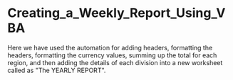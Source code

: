 # Creating_a_Weekly_Report_Using_VBA

Here we have used the automation for adding headers, formatting the headers, formatting the currency values, summing up the total for each region, and then adding the details of each division into a new worksheet called as "The YEARLY REPORT".
